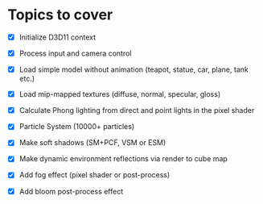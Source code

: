 # Topics to cover

- [X] Initialize D3D11 context

- [X] Process input and camera control

- [X] Load simple model without animation (teapot, statue, car, plane, tank etc.)

- [X] Load mip-mapped textures (diffuse, normal, specular, gloss)

- [X] Calculate Phong lighting from direct and point lights in the pixel shader

- [X] Particle System (10000+ particles)

- [X] Make soft shadows (SM+PCF, VSM or ESM)

- [X] Make dynamic environment reflections via render to cube map

- [X] Add fog effect (pixel shader or post-process)

- [X] Add bloom post-process effect
